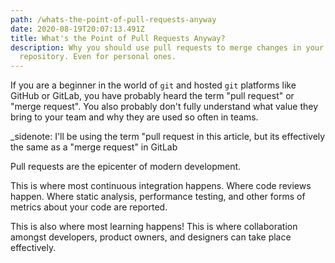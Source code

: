 ```yaml
---
path: /whats-the-point-of-pull-requests-anyway
date: 2020-08-19T20:07:13.491Z
title: What's the Point of Pull Requests Anyway?
description: Why you should use pull requests to merge changes in your
  repository. Even for personal ones.
---
```

If you are a beginner in the world of `git` and hosted `git` platforms like GitHub or GitLab, you have probably heard the term "pull request" or "merge request". You also probably don't fully understand what value they bring to your team and why they are used so often in teams.

_sidenote: I'll be using the term "pull request
 in this article, but its effectively the same as a "merge request" in GitLab

Pull requests are the epicenter of modern development.

This is where most continuous integration happens. Where code reviews happen. Where static analysis, performance testing, and other forms of metrics about your code are reported.

This is also where most learning happens! This is where collaboration amongst developers, product owners, and designers can take place effectively. 